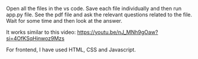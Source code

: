 Open all the files in the vs code. Save each file individually and then run app.py file.
See the pdf file and ask the relevant questions related to the file. Wait for some time and then look at the answer.

It works similar to this video:  https://youtu.be/nJ_MNh9gOaw?si=4OfKSqHjnwoz9Mzs

For frontend, I have used HTML, CSS and Javascript.
